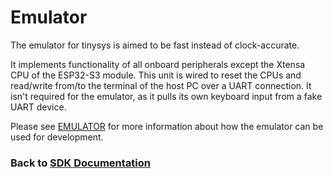 # Emulator

The emulator for tinysys is aimed to be fast instead of clock-accurate.

It implements functionality of all onboard peripherals except the Xtensa CPU of the ESP32-S3 module. This unit is wired to reset the CPUs and read/write from/to the terminal of the host PC over a UART connection. It isn't required for the emulator, as it pulls its own keyboard input from a fake UART device.

Please see [EMULATOR](../emulator/README.md) for more information about how the emulator can be used for development.

### Back to [SDK Documentation](README.md)